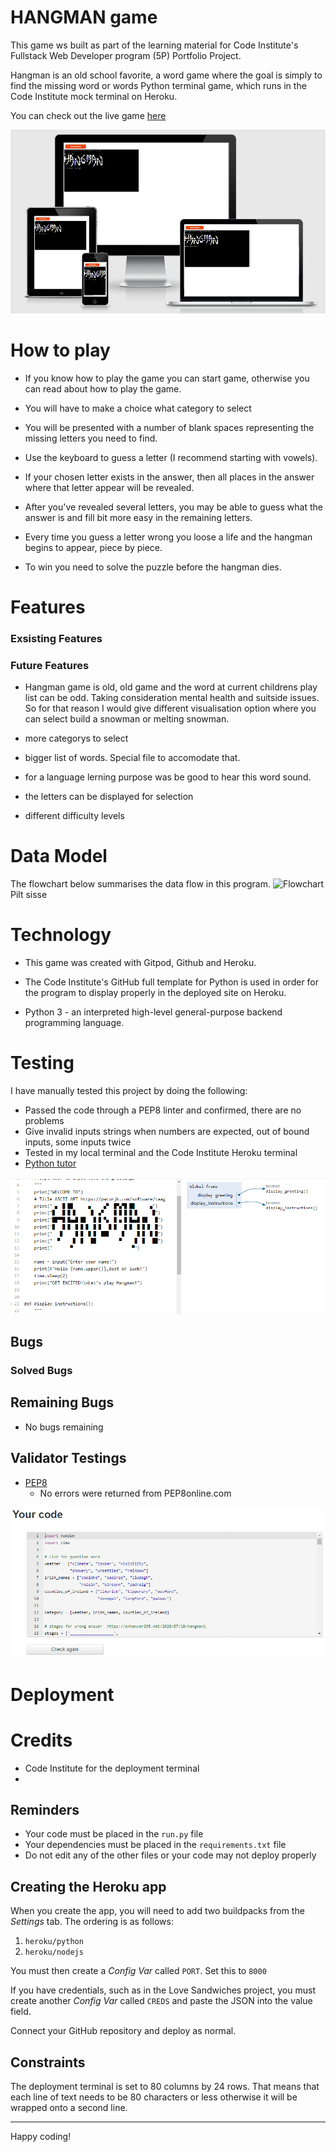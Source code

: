 # HANGMAN game

This game ws built as part of the learning material for Code Institute's Fullstack Web Developer program (5P) Portfolio Project.

Hangman is an old school favorite, a word game where the goal is simply to find the missing word or words Python terminal game, which runs in the Code Institute mock terminal on Heroku.

You can check out the live game [here](https://hangman-game1x.herokuapp.com/)

![my-page](controllers/assets/my-app-image.png)

# How to play

* If you know how to play the game you can start game, otherwise you can read about how to play the game.

* You will have to make a choice what category to select

* You will be presented with a number of blank spaces representing the missing letters you need to find.

* Use the keyboard to guess a letter (I recommend starting with vowels).

* If your chosen letter exists in the answer, then all places in the answer where that letter appear will be revealed.

* After you've revealed several letters, you may be able to guess what the answer is and fill bit more easy in the remaining letters.

* Every time you guess a letter wrong you loose a life and the hangman begins to appear, piece by piece.

* To win you need to solve the puzzle before the hangman dies.

# Features

### Exsisting Features

### Future Features

* Hangman game is old, old game and the word at current childrens play list can be odd. Taking consideration mental health and suitside issues. So for that reason I would give different visualisation option where you can select build a snowman or melting snowman.

* more categorys to select

* bigger list of words. Special file to accomodate that.

* for a language lerning purpose was be good to hear this word sound.

* the letters can be displayed for selection

* different difficulty levels 

# Data Model

The flowchart below summarises the data flow in this program.
![Flowchart](controllers/assets/) Pilt sisse

# Technology

*  This game was created with Gitpod, Github and Heroku.

* The Code Institute's GitHub full template for Python is used in order for the program to display properly in the deployed site on Heroku.

* Python 3 - an interpreted high-level general-purpose backend programming language.

# Testing

I have manually tested this project by doing the following:
* Passed the code through a PEP8 linter and confirmed, there are no problems
* Give invalid inputs strings when numbers are expected, out of bound inputs, some inputs twice
* Tested in my local terminal and the Code Institute Heroku terminal
* [Python tutor](https://pythontutor.com/visualize.html#mode=edit)

![python-tutor](controllers/assets/pythontutor-image.png)

## Bugs

### Solved Bugs

## Remaining Bugs

* No bugs remaining

## Validator Testings

* [PEP8](http://pep8online.com/checkresult)
    * No errors were returned from PEP8online.com

![pep8](controllers/assets/pep8online.png)    

# Deployment

# Credits

* Code Institute for the deployment terminal
* 
## Reminders

* Your code must be placed in the `run.py` file
* Your dependencies must be placed in the `requirements.txt` file
* Do not edit any of the other files or your code may not deploy properly

## Creating the Heroku app

When you create the app, you will need to add two buildpacks from the _Settings_ tab. The ordering is as follows:

1. `heroku/python`
2. `heroku/nodejs`

You must then create a _Config Var_ called `PORT`. Set this to `8000`

If you have credentials, such as in the Love Sandwiches project, you must create another _Config Var_ called `CREDS` and paste the JSON into the value field.

Connect your GitHub repository and deploy as normal.

## Constraints

The deployment terminal is set to 80 columns by 24 rows. That means that each line of text needs to be 80 characters or less otherwise it will be wrapped onto a second line.

-----
Happy coding!